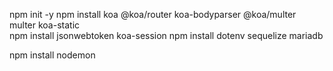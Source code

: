 npm init -y
npm install koa @koa/router koa-bodyparser @koa/multer multer koa-static  
npm install jsonwebtoken koa-session 
npm install dotenv sequelize mariadb

npm install nodemon